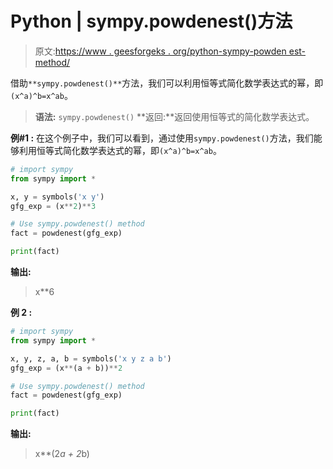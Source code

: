 # Python | sympy.powdenest()方法

> 原文:[https://www . geesforgeks . org/python-sympy-powden est-method/](https://www.geeksforgeeks.org/python-sympy-powdenest-method/)

借助`**sympy.powdenest()**`方法，我们可以利用恒等式简化数学表达式的幂，即`(x^a)^b=x^ab`。

> **语法:** `sympy.powdenest()`
> **返回:**返回使用恒等式的简化数学表达式。

**例#1 :**
在这个例子中，我们可以看到，通过使用`sympy.powdenest()`方法，我们能够利用恒等式简化数学表达式的幂，即`(x^a)^b=x^ab`。

```py
# import sympy
from sympy import * 

x, y = symbols('x y')
gfg_exp = (x**2)**3

# Use sympy.powdenest() method
fact = powdenest(gfg_exp)

print(fact)
```

**输出:**

> x**6

**例 2 :**

```py
# import sympy
from sympy import * 

x, y, z, a, b = symbols('x y z a b')
gfg_exp = (x**(a + b))**2

# Use sympy.powdenest() method
fact = powdenest(gfg_exp)

print(fact)
```

**输出:**

> x**(2*a + 2*b)